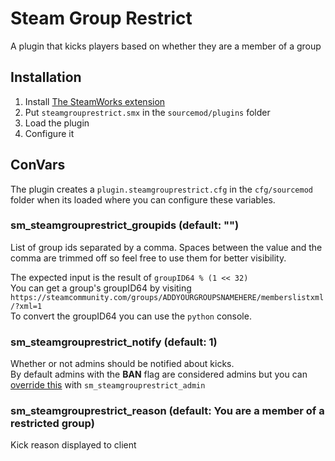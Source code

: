 # Steam Group Restrict
A plugin that kicks players based on whether they are a member of a group

## Installation
1. Install [The SteamWorks extension](https://forums.alliedmods.net/showthread.php?t=229556)
2. Put `steamgrouprestrict.smx` in the `sourcemod/plugins` folder
3. Load the plugin
4. Configure it 

## ConVars
The plugin creates a `plugin.steamgrouprestrict.cfg` in the `cfg/sourcemod` folder when its loaded where you can configure these variables.

### sm_steamgrouprestrict_groupids (default: "")
List of group ids separated by a comma.
Spaces between the value and the comma are trimmed off so feel free to use them for better visibility.

The expected input is the result of `groupID64 % (1 << 32)`  
You can get a group's groupID64 by visiting  
`https://steamcommunity.com/groups/ADDYOURGROUPSNAMEHERE/memberslistxml/?xml=1`  
To convert the groupID64 you can use the `python` console.

### sm_steamgrouprestrict_notify (default: 1)
Whether or not admins should be notified about kicks.  
By default admins with the **BAN** flag are considered admins but you can [override this](https://wiki.alliedmods.net/Overriding_Command_Access_(SourceMod)) with `sm_steamgrouprestrict_admin`
 
### sm_steamgrouprestrict_reason (default: You are a member of a restricted group)
Kick reason displayed to client